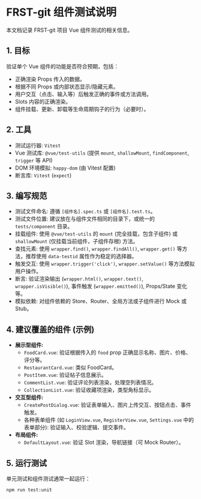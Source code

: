 # FRST-git 组件测试说明

本文档记录 FRST-git 项目 Vue 组件测试的相关信息。

## 1. 目标

验证单个 Vue 组件的功能是否符合预期，包括：

*   正确渲染 Props 传入的数据。
*   根据不同 Props 或内部状态显示/隐藏元素。
*   用户交互（点击、输入等）后触发正确的事件或方法调用。
*   Slots 内容的正确渲染。
*   组件挂载、更新、卸载等生命周期钩子的行为（必要时）。

## 2. 工具

*   测试运行器: `Vitest`
*   Vue 测试库: `@vue/test-utils` (提供 `mount`, `shallowMount`, `findComponent`, `trigger` 等 API)
*   DOM 环境模拟: `happy-dom` (由 Vitest 配置)
*   断言库: `Vitest` (`expect`)

## 3. 编写规范

*   测试文件命名: 遵循 `[组件名].spec.ts` 或 `[组件名].test.ts`。
*   测试文件位置: 建议放在与组件文件相同的目录下，或统一的 `tests/component` 目录。
*   挂载组件: 使用 `@vue/test-utils` 的 `mount` (完全挂载，包含子组件) 或 `shallowMount` (仅挂载当前组件，子组件存根) 方法。
*   查找元素: 使用 `wrapper.find()`, `wrapper.findAll()`, `wrapper.get()` 等方法，推荐使用 `data-testid` 属性作为稳定的选择器。
*   触发交互: 使用 `wrapper.trigger('click')`, `wrapper.setValue()` 等方法模拟用户操作。
*   断言: 验证渲染输出 (`wrapper.html()`, `wrapper.text()`, `wrapper.isVisible()`), 事件触发 (`wrapper.emitted()`), Props/State 变化等。
*   模拟依赖: 对组件依赖的 Store、Router、全局方法或子组件进行 Mock 或 Stub。

## 4. 建议覆盖的组件 (示例)

*   **展示型组件:**
    *   `FoodCard.vue`: 验证根据传入的 `food` prop 正确显示名称、图片、价格、评分等。
    *   `RestaurantCard.vue`: 类似 FoodCard。
    *   `PostItem.vue`: 验证帖子信息展示。
    *   `CommentList.vue`: 验证评论列表渲染，处理空列表情况。
    *   `CollectionList.vue`: 验证收藏项渲染，类型角标显示。
*   **交互型组件:**
    *   `CreatePostDialog.vue`: 验证表单输入、图片上传交互、按钮点击、事件触发。
    *   各种表单组件 (如 `LoginView.vue`, `RegisterView.vue`, `Settings.vue` 中的表单部分): 验证输入、校验逻辑、提交事件。
*   **布局组件:**
    *   `DefaultLayout.vue`: 验证 Slot 渲染，导航链接（可 Mock Router）。

## 5. 运行测试

单元测试和组件测试通常一起运行：

```bash
npm run test:unit
``` 